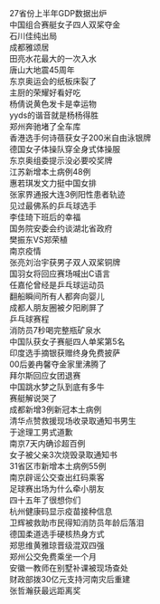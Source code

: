27省份上半年GDP数据出炉  
中国组合赛艇女子四人双桨夺金  
石川佳纯出局  
成都雅颂居  
田亮水花最大的一次入水  
唐山大地震45周年  
东京奥运会的纸板床裂了  
主厨的荣耀好看好吃  
杨倩说黄色发卡是幸运物  
yyds的谐音就是杨杨得胜  
郑州奔驰堵了全车库  
香港选手何诗蓓获女子200米自由泳银牌  
德国女子体操队穿全身式体操服  
东京奥组委提示没必要咬奖牌  
江苏新增本土病例48例  
惠若琪发文力挺中国女排  
张家界通报大连3例阳性患者轨迹  
见过最佛系的乒乓球选手  
李佳琦下班后的幸福  
国务院安委会约谈湖北省政府  
樊振东VS郑荣植  
南京疫情  
张亮刘治宇获男子双人双桨铜牌  
国羽女将回应赛场喊出C语言  
任嘉伦曾经是乒乓球运动员  
翻船瞬间所有人都奔向婴儿  
成都人朋友圈被夕阳刷屏了  
乒乓球赛程  
消防员7秒喝完整瓶矿泉水  
中国队获女子赛艇四人单桨第5名  
印度选手摘银获赠终身免费披萨  
00后姜冉馨夺金家里沸腾了  
拜尔斯回应女团退赛  
中国跳水梦之队到底有多牛  
赛艇解说哭了  
成都新增3例新冠本土病例  
清华点赞救援现场收录取通知书男生  
于途理工男式道歉  
南京7天内确诊超百例  
女子被父亲3次烧毁录取通知书  
31省区市新增本土病例55例  
南京辟谣公交查出红码乘客  
足球赛出场为什么牵小朋友  
四十五年了很想你们  
杭州健康码显示疫苗接种信息  
卫辉被救助市民得知消防员年龄后落泪  
德国柔道选手硬核热身方式  
郑思维黄雅琼晋级混双四强  
郑州公交免费乘坐一个月  
安徽一教师在别墅补课被现场查处  
财政部拨30亿元支持河南灾后重建  
张哲瀚获最远距离奖  
